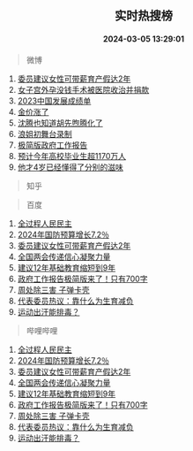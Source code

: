 <div align="center"><h2>实时热搜榜</h2><h4>2024-03-05 13:29:01</h4></div>

> 微博  

1. [委员建议女性可带薪育产假达2年](https://s.weibo.com/weibo?q=%23%E5%A7%94%E5%91%98%E5%BB%BA%E8%AE%AE%E5%A5%B3%E6%80%A7%E5%8F%AF%E5%B8%A6%E8%96%AA%E8%82%B2%E4%BA%A7%E5%81%87%E8%BE%BE2%E5%B9%B4%23&t=31&band_rank=1&Refer=top)<br />
2. [女子宫外孕没钱手术被医院收治并捐款](https://s.weibo.com/weibo?q=%23%E5%A5%B3%E5%AD%90%E5%AE%AB%E5%A4%96%E5%AD%95%E6%B2%A1%E9%92%B1%E6%89%8B%E6%9C%AF%E8%A2%AB%E5%8C%BB%E9%99%A2%E6%94%B6%E6%B2%BB%E5%B9%B6%E6%8D%90%E6%AC%BE%23&t=31&band_rank=2&Refer=top)<br />
3. [2023中国发展成绩单](https://s.weibo.com/weibo?q=%232023%E4%B8%AD%E5%9B%BD%E5%8F%91%E5%B1%95%E6%88%90%E7%BB%A9%E5%8D%95%23&t=31&band_rank=3&Refer=top)<br />
4. [金价涨了](https://s.weibo.com/weibo?q=%E9%87%91%E4%BB%B7%E6%B6%A8%E4%BA%86&t=31&band_rank=4&Refer=top)<br />
5. [沈腾也知道胡先煦腾化了](https://s.weibo.com/weibo?q=%23%E6%B2%88%E8%85%BE%E4%B9%9F%E7%9F%A5%E9%81%93%E8%83%A1%E5%85%88%E7%85%A6%E8%85%BE%E5%8C%96%E4%BA%86%23&t=31&band_rank=5&Refer=top)<br />
6. [浪姐初舞台录制](https://s.weibo.com/weibo?q=%23%E6%B5%AA%E5%A7%90%E5%88%9D%E8%88%9E%E5%8F%B0%E5%BD%95%E5%88%B6%23&t=31&band_rank=6&Refer=top)<br />
7. [极简版政府工作报告](https://s.weibo.com/weibo?q=%23%E6%9E%81%E7%AE%80%E7%89%88%E6%94%BF%E5%BA%9C%E5%B7%A5%E4%BD%9C%E6%8A%A5%E5%91%8A%23&t=31&band_rank=7&Refer=top)<br />
8. [预计今年高校毕业生超1170万人](https://s.weibo.com/weibo?q=%23%E9%A2%84%E8%AE%A1%E4%BB%8A%E5%B9%B4%E9%AB%98%E6%A0%A1%E6%AF%95%E4%B8%9A%E7%94%9F%E8%B6%851170%E4%B8%87%E4%BA%BA%23&t=31&band_rank=8&Refer=top)<br />
9. [他才4岁已经懂得了分别的滋味](https://s.weibo.com/weibo?q=%23%E4%BB%96%E6%89%8D4%E5%B2%81%E5%B7%B2%E7%BB%8F%E6%87%82%E5%BE%97%E4%BA%86%E5%88%86%E5%88%AB%E7%9A%84%E6%BB%8B%E5%91%B3%23&t=31&band_rank=9&Refer=top)<br />

> 知乎  


> 百度  

1. [全过程人民民主](https://www.baidu.com/s?wd=%E5%85%A8%E8%BF%87%E7%A8%8B%E4%BA%BA%E6%B0%91%E6%B0%91%E4%B8%BB&sa=fyb_news&rsv_dl=fyb_news)<br />
2. [2024年国防预算增长7.2％](https://www.baidu.com/s?wd=2024%E5%B9%B4%E5%9B%BD%E9%98%B2%E9%A2%84%E7%AE%97%E5%A2%9E%E9%95%BF7.2%EF%BC%85&sa=fyb_news&rsv_dl=fyb_news)<br />
3. [委员建议女性可带薪育产假达2年](https://www.baidu.com/s?wd=%E5%A7%94%E5%91%98%E5%BB%BA%E8%AE%AE%E5%A5%B3%E6%80%A7%E5%8F%AF%E5%B8%A6%E8%96%AA%E8%82%B2%E4%BA%A7%E5%81%87%E8%BE%BE2%E5%B9%B4&sa=fyb_news&rsv_dl=fyb_news)<br />
4. [全国两会传递信心凝聚力量](https://www.baidu.com/s?wd=%E5%85%A8%E5%9B%BD%E4%B8%A4%E4%BC%9A%E4%BC%A0%E9%80%92%E4%BF%A1%E5%BF%83%E5%87%9D%E8%81%9A%E5%8A%9B%E9%87%8F&sa=fyb_news&rsv_dl=fyb_news)<br />
5. [建议12年基础教育缩短到9年](https://www.baidu.com/s?wd=%E5%BB%BA%E8%AE%AE12%E5%B9%B4%E5%9F%BA%E7%A1%80%E6%95%99%E8%82%B2%E7%BC%A9%E7%9F%AD%E5%88%B09%E5%B9%B4&sa=fyb_news&rsv_dl=fyb_news)<br />
6. [政府工作报告极简版来了！只有700字](https://www.baidu.com/s?wd=%E6%94%BF%E5%BA%9C%E5%B7%A5%E4%BD%9C%E6%8A%A5%E5%91%8A%E6%9E%81%E7%AE%80%E7%89%88%E6%9D%A5%E4%BA%86%EF%BC%81%E5%8F%AA%E6%9C%89700%E5%AD%97&sa=fyb_news&rsv_dl=fyb_news)<br />
7. [周处除三害 子弹卡壳](https://www.baidu.com/s?wd=%E5%91%A8%E5%A4%84%E9%99%A4%E4%B8%89%E5%AE%B3+%E5%AD%90%E5%BC%B9%E5%8D%A1%E5%A3%B3&sa=fyb_news&rsv_dl=fyb_news)<br />
8. [代表委员热议：靠什么为生育减负](https://www.baidu.com/s?wd=%E4%BB%A3%E8%A1%A8%E5%A7%94%E5%91%98%E7%83%AD%E8%AE%AE%EF%BC%9A%E9%9D%A0%E4%BB%80%E4%B9%88%E4%B8%BA%E7%94%9F%E8%82%B2%E5%87%8F%E8%B4%9F&sa=fyb_news&rsv_dl=fyb_news)<br />
9. [运动出汗能排毒？](https://www.baidu.com/s?wd=%E8%BF%90%E5%8A%A8%E5%87%BA%E6%B1%97%E8%83%BD%E6%8E%92%E6%AF%92%EF%BC%9F&sa=fyb_news&rsv_dl=fyb_news)<br />

> 哔哩哔哩  

1. [全过程人民民主](https://www.baidu.com/s?wd=%E5%85%A8%E8%BF%87%E7%A8%8B%E4%BA%BA%E6%B0%91%E6%B0%91%E4%B8%BB&sa=fyb_news&rsv_dl=fyb_news)<br />
2. [2024年国防预算增长7.2％](https://www.baidu.com/s?wd=2024%E5%B9%B4%E5%9B%BD%E9%98%B2%E9%A2%84%E7%AE%97%E5%A2%9E%E9%95%BF7.2%EF%BC%85&sa=fyb_news&rsv_dl=fyb_news)<br />
3. [委员建议女性可带薪育产假达2年](https://www.baidu.com/s?wd=%E5%A7%94%E5%91%98%E5%BB%BA%E8%AE%AE%E5%A5%B3%E6%80%A7%E5%8F%AF%E5%B8%A6%E8%96%AA%E8%82%B2%E4%BA%A7%E5%81%87%E8%BE%BE2%E5%B9%B4&sa=fyb_news&rsv_dl=fyb_news)<br />
4. [全国两会传递信心凝聚力量](https://www.baidu.com/s?wd=%E5%85%A8%E5%9B%BD%E4%B8%A4%E4%BC%9A%E4%BC%A0%E9%80%92%E4%BF%A1%E5%BF%83%E5%87%9D%E8%81%9A%E5%8A%9B%E9%87%8F&sa=fyb_news&rsv_dl=fyb_news)<br />
5. [建议12年基础教育缩短到9年](https://www.baidu.com/s?wd=%E5%BB%BA%E8%AE%AE12%E5%B9%B4%E5%9F%BA%E7%A1%80%E6%95%99%E8%82%B2%E7%BC%A9%E7%9F%AD%E5%88%B09%E5%B9%B4&sa=fyb_news&rsv_dl=fyb_news)<br />
6. [政府工作报告极简版来了！只有700字](https://www.baidu.com/s?wd=%E6%94%BF%E5%BA%9C%E5%B7%A5%E4%BD%9C%E6%8A%A5%E5%91%8A%E6%9E%81%E7%AE%80%E7%89%88%E6%9D%A5%E4%BA%86%EF%BC%81%E5%8F%AA%E6%9C%89700%E5%AD%97&sa=fyb_news&rsv_dl=fyb_news)<br />
7. [周处除三害 子弹卡壳](https://www.baidu.com/s?wd=%E5%91%A8%E5%A4%84%E9%99%A4%E4%B8%89%E5%AE%B3+%E5%AD%90%E5%BC%B9%E5%8D%A1%E5%A3%B3&sa=fyb_news&rsv_dl=fyb_news)<br />
8. [代表委员热议：靠什么为生育减负](https://www.baidu.com/s?wd=%E4%BB%A3%E8%A1%A8%E5%A7%94%E5%91%98%E7%83%AD%E8%AE%AE%EF%BC%9A%E9%9D%A0%E4%BB%80%E4%B9%88%E4%B8%BA%E7%94%9F%E8%82%B2%E5%87%8F%E8%B4%9F&sa=fyb_news&rsv_dl=fyb_news)<br />
9. [运动出汗能排毒？](https://www.baidu.com/s?wd=%E8%BF%90%E5%8A%A8%E5%87%BA%E6%B1%97%E8%83%BD%E6%8E%92%E6%AF%92%EF%BC%9F&sa=fyb_news&rsv_dl=fyb_news)<br />
